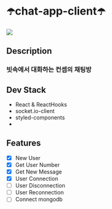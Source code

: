 # ☂️chat-app-client☂️

<img src="https://s3-us-west-2.amazonaws.com/secure.notion-static.com/e26f74d3-915a-4098-9fa9-f6cd38aae3c2/pcb.png">

## Description

### 빗속에서 대화하는 컨셉의 채팅방

## Dev Stack

- React & ReactHooks
- socket.io-client
- styled-components
- 

## Features

- [x] New User
- [x] Get User Number
- [x] Get New Message
- [x] User Connection
- [ ] User Disconnection
- [ ] User Reconnection
- [ ] Connect mongodb
